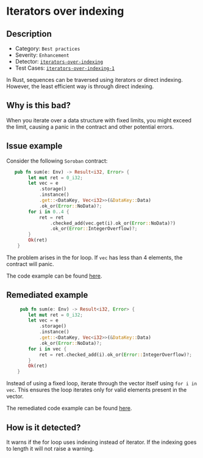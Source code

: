 # Iterators over indexing

## Description 

- Category: `Best practices`
- Severity: `Enhancement`
- Detector: [`iterators-over-indexing`](https://github.com/CoinFabrik/scout-soroban/tree/main/detectors/iterators-over-indexing)
- Test Cases: [`iterators-over-indexing-1`](https://github.com/CoinFabrik/scout-soroban/tree/main/test-cases/iterators-over-indexing/iterators-over-indexing-1)

In Rust, sequences can be traversed using iterators or direct indexing. However, the least efficient way is through direct indexing.

## Why is this bad? 

When you iterate over a data structure with fixed limits, you might exceed the limit, causing a panic in the contract and other potential errors.

## Issue example 

Consider the following `Soroban` contract:

```rust
   pub fn sum(e: Env) -> Result<i32, Error> {
        let mut ret = 0_i32;
        let vec = e
            .storage()
            .instance()
            .get::<DataKey, Vec<i32>>(&DataKey::Data)
            .ok_or(Error::NoData)?;
        for i in 0..4 {
            ret = ret
                .checked_add(vec.get(i).ok_or(Error::NoData)?)
                .ok_or(Error::IntegerOverflow)?;
        }
        Ok(ret)
    }
```
The problem arises in the for loop. If `vec` has less than 4 elements, the contract will panic.

The code example can be found [here](https://github.com/CoinFabrik/scout-soroban/tree/main/test-cases/iterators-over-indexing/iterators-over-indexing-1/vulnerable-example).

## Remediated example

```rust
     pub fn sum(e: Env) -> Result<i32, Error> {
        let mut ret = 0_i32;
        let vec = e
            .storage()
            .instance()
            .get::<DataKey, Vec<i32>>(&DataKey::Data)
            .ok_or(Error::NoData)?;
        for i in vec {
            ret = ret.checked_add(i).ok_or(Error::IntegerOverflow)?;
        }
        Ok(ret)
    }
```

Instead of using a fixed loop, iterate through the vector itself using `for i in vec`. This ensures the loop iterates only for valid elements present in the vector.

The remediated code example can be found [here](https://github.com/CoinFabrik/scout-soroban/tree/main/test-cases/iterators-over-indexing/iterators-over-indexing-1/remediated-example).

## How is it detected?

It warns if the for loop uses indexing instead of iterator. If the indexing goes to length it will not raise a warning.
